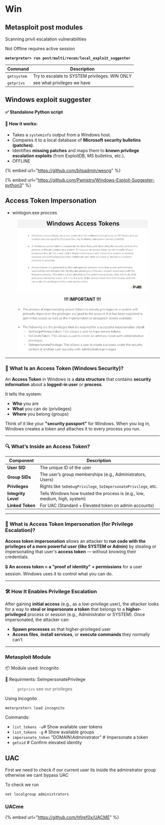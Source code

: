 # Win

## Metasploit post modules

Scanning privli escalation vulnerabilities

Not Offline requires active session

<pre><code><strong>meterpreter> run post/multi/recon/local_exploit_suggester
</strong></code></pre>

| Command     | Description                                    |
| ----------- | ---------------------------------------------- |
| `getsystem` | Try to escalate to SYSTEM privileges. WIN ONLY |
| `getprivs`  | see what privileges we have                    |

## Windows exploit suggester

#### ✅ Standalone Python script

#### 🔧 **How it works:**

* Takes a `systeminfo` output from a Windows host.
* Compares it to a local database of **Microsoft security bulletins (patches)**.
* Identifies **missing patches** and maps them to **known privilege escalation exploits** (from ExploitDB, MS bulletins, etc.).
* OFFLINE

{% embed url="https://github.com/bitsadmin/wesng" %}

{% embed url="https://github.com/Pwnistry/Windows-Exploit-Suggester-python3" %}

## &#x20;Access Token Impersonation

* winlogon.exe procces

<figure><img src="../../../../.gitbook/assets/image.png" alt=""><figcaption></figcaption></figure>

<p align="center"><strong>!!! IMPORTANT !!!</strong></p>

<figure><img src="../../../../.gitbook/assets/image (2).png" alt=""><figcaption></figcaption></figure>

***

### 🪪 What Is an Access Token (Windows Security)?

An **Access Token** in Windows is a **data structure** that contains **security information** about a **logged-in user** or **process**.

It tells the system:

* **Who** you are
* **What** you can do (privileges)
* **Where** you belong (groups)

Think of it like your **"security passport"** for Windows. When you log in, Windows creates a token and attaches it to every process you run.

***

### 🔍 What’s Inside an Access Token?

| Component           | Description                                                                |
| ------------------- | -------------------------------------------------------------------------- |
| **User SID**        | The unique ID of the user                                                  |
| **Group SIDs**      | The user’s group memberships (e.g., Administrators, Users)                 |
| **Privileges**      | Rights like `SeDebugPrivilege`, `SeImpersonatePrivilege`, etc.             |
| **Integrity Level** | Tells Windows how trusted the process is (e.g., low, medium, high, system) |
| **Linked Token**    | For UAC (Standard + Elevated token on admin accounts)                      |

***

### 🧠 What is Access Token Impersonation (for Privilege Escalation)?

**Access token impersonation** allows an attacker to **run code with the privileges of a more powerful user (like SYSTEM or Admin)** by stealing or impersonating that user's **access token** — without knowing their credentials.

🔒 **An access token = a "proof of identity" + permissions** for a user session. Windows uses it to control what you can do.

***

### 🛠️ How It Enables Privilege Escalation

After gaining **initial access** (e.g., as a low-privilege user), the attacker looks for a way to **steal or impersonate a token** that belongs to a **higher-privileged** process or session (e.g., Administrator or SYSTEM). Once impersonated, the attacker can:

* **Spawn processes** as that higher-privileged user
* **Access files**, **install services**, or **execute commands** they normally can’t

***

### Metasploit Module

📦 Module used: Incognito

🔐 Requirments: SeImpersonatePrivilege

> `getprivs` see our privileges

Using Incognito

```
meterpreter> load incognito
```

Commands:

* `list_tokens -u`#   Show available user tokens
* `list_tokens -g` # Show available groups
* `impersonate_token` "DOMAIN\Administrator" # Impersonate a token
* `getuid` # Confirm elevated identity

## &#x20;UAC

First we need to check if our current user its inside the adminstrator group otherwise we cant bypass UAC

To check we run

```
net localgroup administrators
```

### UACme

{% embed url="https://github.com/hfiref0x/UACME" %}

